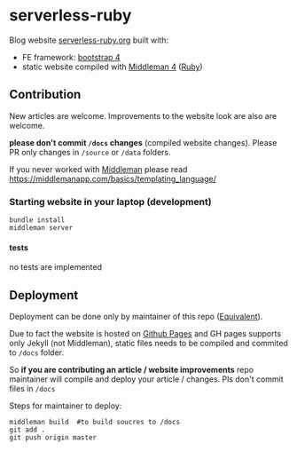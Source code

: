 # serverless-ruby


Blog website [serverless-ruby.org](https://serverless-ruby.org) built with:

* FE framework: [bootstrap 4](https://getbootstrap.com/docs/4.0/)
* static website compiled with [Middleman 4](https://middlemanapp.com/) ([Ruby](https://www.ruby-lang.org/en/))


## Contribution

New articles are welcome. Improvements to the website look are also are welcome.

**please don't commit `/docs` changes** (compiled website changes). Please PR
only changes in `/source` or `/data` folders.

If you never worked with [Middleman](https://middlemanapp.com/) please read https://middlemanapp.com/basics/templating_language/ 


### Starting website in your laptop (development)


```
bundle install
middleman server
```

#### tests

no tests are implemented


## Deployment

Deployment can be done only by maintainer of this repo ([Equivalent](https://github.com/equivalent)).

Due to fact the website is hosted on [Github Pages](https://pages.github.com/)
and GH pages supports only Jekyll (not Middleman),
static files needs to be compiled and commited to `/docs` folder.

So **if you are contributing an article / website improvements**
repo maintainer will compile and deploy your article / changes. Pls
don't commit files in `/docs`

Steps for maintainer to deploy:

```
middleman build  #to build soucres to /docs
git add .
git push origin master
```


